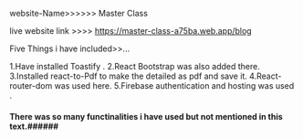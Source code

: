 

website-Name>>>>>>  Master Class


live website link >>>> https://master-class-a75ba.web.app/blog


Five Things i have included>>...

1.Have installed Toastify .
2.React Bootstrap was also added there.
3.Installed react-to-Pdf to make the detailed as pdf and save it.
4.React-router-dom was used here.
5.Firebase authentication and hosting was used .  


#### There was so many functinalities i have used but not mentioned in this text.######